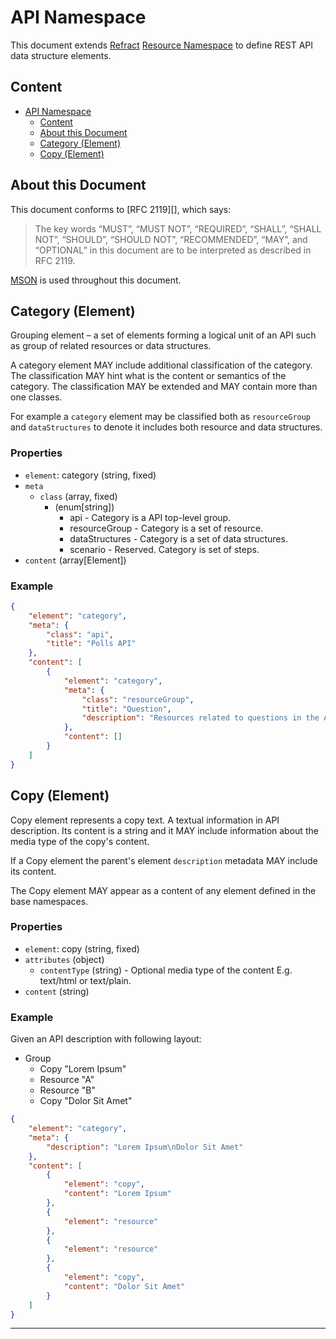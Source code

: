 # API Namespace

This document extends [Refract][] [Resource Namespace][] to define REST API data structure elements.

## Content

<!-- TOC depth:2 withLinks:1 updateOnSave:1 -->
- [API Namespace](#api-namespace)
	- [Content](#content)
	- [About this Document](#about-this-document)
	- [Category (Element)](#category-element)
	- [Copy (Element)](#copy-element)
<!-- /TOC -->

## About this Document

This document conforms to [RFC 2119][], which says:

> The key words “MUST”, “MUST NOT”, “REQUIRED”, “SHALL”, “SHALL NOT”, “SHOULD”, “SHOULD NOT”, “RECOMMENDED”, “MAY”, and “OPTIONAL” in this document are to be interpreted as described in RFC 2119.

[MSON][] is used throughout this document.

## Category (Element)

Grouping element – a set of elements forming a logical unit of an API such as
group of related resources or data structures.

A category element MAY include additional classification of the category.
The classification MAY hint what is the content or semantics of the category.
The classification MAY be extended and MAY contain more than one classes.

For example a `category` element may be classified both as `resourceGroup` and
`dataStructures` to denote it includes both resource and data structures.

### Properties

- `element`: category (string, fixed)
- `meta`
    - `class` (array, fixed)
        - (enum[string])
            - api - Category is a API top-level group.
            - resourceGroup - Category is a set of resource.
            - dataStructures - Category is a set of data structures.
            - scenario - Reserved. Category is set of steps.
- `content` (array[Element])

### Example

```json
{
    "element": "category",
    "meta": {
        "class": "api",
        "title": "Polls API"
    },
    "content": [
        {
            "element": "category",
            "meta": {
                "class": "resourceGroup",
                "title": "Question",
                "description": "Resources related to questions in the API."
            },
            "content": []
        }
    ]
}
```

## Copy (Element)

Copy element represents a copy text. A textual information in API description.
Its content is a string and it MAY include information about the media type
of the copy's content.

If a Copy element the parent's element `description` metadata MAY include its
content.

The Copy element MAY appear as a content of any element defined in the base
namespaces.

### Properties

- `element`: copy (string, fixed)
- `attributes` (object)
    - `contentType` (string) - Optional media type of the content E.g. text/html or text/plain.
- `content` (string)

### Example

Given an API description with following layout:


- Group
    - Copy "Lorem Ipsum"
    - Resource "A"
    - Resource "B"
    - Copy "Dolor Sit Amet"

```json
{
    "element": "category",
    "meta": {
        "description": "Lorem Ipsum\nDolor Sit Amet"
    },
    "content": [
        {
            "element": "copy",
            "content": "Lorem Ipsum"
        },
        {
            "element": "resource"
        },
        {
            "element": "resource"
        },
        {
            "element": "copy",
            "content": "Dolor Sit Amet"
        }
    ]
}
```

---

[MSON]: https://github.com/apiaryio/mson
[Refract]: ../refract-spec.md
[MSON Namespace]: mson-namespace.md
[Resource Namespace]: resource-namespace.md
